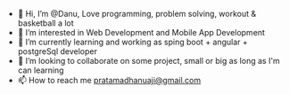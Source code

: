 - 👋 Hi, I’m @Danu, Love programming, problem solving, workout & basketball a lot
- 👀 I’m interested in Web Development and Mobile App Development
- 🌱 I’m currently learning and working as sping boot + angular + postgreSql developer
- 💞️ I’m looking to collaborate on some project, small or big as long as I'm can learning
- 📫 How to reach me pratamadhanuaji@gmail.com

<!---
Dhanuaji/Dhanuaji is a ✨ special ✨ repository because its `README.md` (this file) appears on your GitHub profile.
You can click the Preview link to take a look at your changes.
--->
